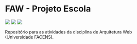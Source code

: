 # FAW - Projeto Escola
<img loading="lazy" src="https://img.shields.io/badge/java-%23ED8B00.svg?style=for-the-badge&logo=openjdk&logoColor=white" target="_blank"></a>
<img loading="lazy" src="https://img.shields.io/badge/spring-%236DB33F.svg?style=for-the-badge&logo=spring&logoColor=white" target="_blank"></a>
<img loading="lazy" src="https://img.shields.io/badge/Visual%20Studio%20Code-0078d7.svg?style=for-the-badge&logo=visual-studio-code&logoColor=white" target="_blank"></a>

Repositório para as atividades da disciplina de Arquitetura Web (Universidade FACENS).
